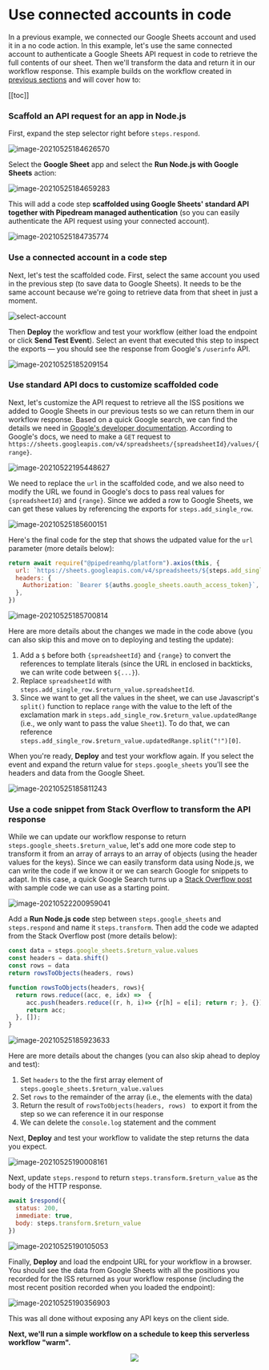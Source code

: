 # Use connected accounts in code

In a previous example, we connected our Google Sheets account and used it in a no code action. In this example, let's use the same connected account to authenticate a Google Sheets API request in code to retrieve the full contents of our sheet. Then we'll transform the data and return it in our workflow response. This example builds on the workflow created in [previous sections](/quickstart/hello-world/) and will cover how to:

[[toc]]

### Scaffold an API request for an app in Node.js

First, expand the step selector right before `steps.respond`.

![image-20210525184626570](./image-20210525184626570.png)

Select the **Google Sheet** app and select the **Run Node.js with Google Sheets** action:

![image-20210525184659283](./image-20210525184659283.png)

This will add a code step **scaffolded using Google Sheets' standard API together with Pipedream managed authentication** (so you can easily authenticate the API request using your connected account). 

![image-20210525184735774](./image-20210525184735774.png)

### Use a connected account in a code step
Next, let's test the scaffolded code. First, select the same account you used in the previous step (to save data to Google Sheets). It needs to be the same account because we're going to retrieve data from that sheet in just a moment. 

![select-account](./select-account.gif)

Then **Deploy** the workflow and test your workflow (either load the endpoint or click **Send Test Event**). Select an event that executed this step to inspect the exports — you should see the response from Google's `/userinfo` API.

![image-20210525185209154](./image-20210525185209154.png)

### Use standard API docs to customize scaffolded code

Next, let's customize the API request to retrieve all the ISS positions we added to Google Sheets in our previous tests so we can return them in our workflow response. Based on a quick Google search, we can find the details we need in [Google's developer documentation](https://developers.google.com/sheets/api/reference/rest/v4/spreadsheets.values/get). According to Google's docs, we need to make a `GET` request to `https://sheets.googleapis.com/v4/spreadsheets/{spreadsheetId}/values/{range}`. 

![image-20210522195448627](./image-20210522195448627.png)

We need to replace the `url` in the scaffolded code, and we also need to modify the URL we found in Google's docs to pass real values for  `{spreadsheetId}` and `{range}`. Since we added a row to Google Sheets, we can get these values by referencing the exports for `steps.add_single_row`. 

![image-20210525185600151](./image-20210525185600151.png)

Here's the final code for the step that shows the udpated value for the `url` parameter (more details below):

```javascript
return await require("@pipedreamhq/platform").axios(this, {
  url: `https://sheets.googleapis.com/v4/spreadsheets/${steps.add_single_row.$return_value.spreadsheetId}/values/${steps.add_single_row.$return_value.updatedRange.split("!")[0]}`,
  headers: {
    Authorization: `Bearer ${auths.google_sheets.oauth_access_token}`,
  },
})
```

![image-20210525185700814](./image-20210525185700814.png)

Here are more details about the changes we made in the code above (you can also skip this and move on to deploying and testing the update): 

1. Add a `$` before both `{spreadsheetId}` and `{range}` to convert the references to template literals (since the URL in enclosed in backticks, we can write code between `${...}`).  
2. Replace `spreadsheetId` with `steps.add_single_row.$return_value.spreadsheetId`. 
3. Since we want to get all the values in the sheet, we can use Javascript's `split()` function to replace `range` with the value to the left of the exclamation mark in `steps.add_single_row.$return_value.updatedRange` (i.e., we only want to pass the value `Sheet1`). To do that, we can reference `steps.add_single_row.$return_value.updatedRange.split("!")[0]`.


<!--
All we need to do is modify the scaffolded code. First, replace the scaffolded URL of `https://www.googleapis.com/oauth2/v1/userinfo` with `https://sheets.googleapis.com/v4/spreadsheets/{spreadsheetId}/values/{range}`

![image-20210522195720596](./image-20210522195720596.png)


Next, we need to replace `{spreadsheetId}` and `{range}` with the actual values. Since we added a row to Google Sheets, we can get this from the exports for `steps.add_single_row`. 

![image-20210525185600151](./image-20210525185600151.png)

1. Add a `$` before both `{spreadsheetId}` and `{range}` to convert the references to template literals (since the URL in enclosed in backticks, we can write code between `${...}`).  
2. Replace `spreadsheetId` with `steps.add_single_row.$return_value.spreadsheetId`. 
3. Since we want to get all the values in the sheet, we can use Javascript's `split()` function to replace `range` with the value to the left of the exclamation mark in `steps.add_single_row.$return_value.updatedRange` (i.e., we only want to pass the value `Sheet1`). To do that, enter `steps.add_single_row.$return_value.updatedRange.split("!")[0]`.

Here's the final code for the step:

```javascript
return await require("@pipedreamhq/platform").axios(this, {
  url: `https://sheets.googleapis.com/v4/spreadsheets/${steps.add_single_row.$return_value.spreadsheetId}/values/${steps.add_single_row.$return_value.updatedRange.split("!")[0]}`,
  headers: {
    Authorization: `Bearer ${auths.google_sheets.oauth_access_token}`,
  },
})
```
-->

When you're ready, **Deploy** and test your workflow again. If you select the event and expand the return value for `steps.google_sheets` you'll see the headers and data from the Google Sheet.

![image-20210525185811243](./image-20210525185811243.png)

### Use a code snippet from Stack Overflow to transform the API response

While we can update our workflow response to return `steps.google_sheets.$return_value`, let's add one more code step to transform it from an array of arrays to an array of objects (using the header values for the keys). Since we can easily transform data using Node.js, we can write the code if we know it or we can search Google for snippets to adapt. In this case, a quick Google Search turns up a [Stack Overflow post](https://stackoverflow.com/questions/58050534/javascript-make-a-key-value-data-structure-from-2-dimensional-arrayheader-row) with sample code we can use as a starting point.

![image-20210522200959041](./image-20210522200959041.png)

Add a **Run Node.js code** step between `steps.google_sheets` and `steps.respond` and name it `steps.transform`. Then add the code we adapted from the Stack Overflow post (more details below):

```javascript
const data = steps.google_sheets.$return_value.values
const headers = data.shift()
const rows = data
return rowsToObjects(headers, rows) 

function rowsToObjects(headers, rows){
  return rows.reduce((acc, e, idx) =>  {
     acc.push(headers.reduce((r, h, i)=> {r[h] = e[i]; return r; }, {}))
     return acc;
  }, []);
}
```

![image-20210525185923633](./image-20210525185923633.png)

Here are more details about the changes (you can also skip ahead to deploy and test):

1. Set `headers` to the the first array element of `steps.google_sheets.$return_value.values`
2. Set `rows` to the remainder of the array (i.e., the elements with the data)
3. Return the result of `rowsToObjects(headers, rows) ` to export it from the step so we can reference it in our response
4. We can delete the `console.log` statement and the comment

Next, **Deploy** and test your workflow to validate the step returns the data you expect.

![image-20210525190008161](./image-20210525190008161.png)

Next, update `steps.respond` to return `steps.transform.$return_value` as the body of the HTTP response.

```javascript
await $respond({
  status: 200,
  immediate: true,
  body: steps.transform.$return_value
})
```

![image-20210525190105053](./image-20210525190105053.png)

Finally, **Deploy** and load the endpoint URL for your workflow in a browser. You should see the data from Google Sheets with all the positions you recorded for the ISS returned as your workflow response (including the most recent position recorded when you loaded the endpoint):

![image-20210525190356903](./image-20210525190356903.png)

This was all done without exposing any API keys on the client side.

**Next, we'll run a simple workflow on a schedule to keep this serverless workflow "warm".**

<p style="text-align:center;">
<a href="/quickstart/run-workflow-on-a-schedule/"><img src="../next.png"></a>
</p>
